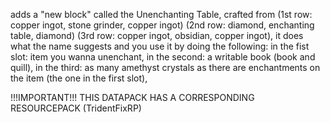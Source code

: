 adds a "new block" called the Unenchanting Table, crafted from (1st row: copper ingot, stone grinder, copper ingot) (2nd row: diamond, enchanting table, diamond) (3rd row: copper ingot, obsidian, copper ingot),
it does what the name suggests and you use it by doing the following:
in the fist slot: item you wanna unenchant,
in the second: a writable book (book and quill),
in the third: as many amethyst crystals as there are enchantments on the item (the one in the first slot),

!!!IMPORTANT!!!
THIS DATAPACK HAS A CORRESPONDING RESOURCEPACK (TridentFixRP)
